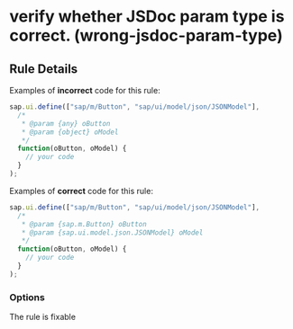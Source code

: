 # verify whether JSDoc param type is correct. (wrong-jsdoc-param-type)

## Rule Details

Examples of **incorrect** code for this rule:

```js
sap.ui.define(["sap/m/Button", "sap/ui/model/json/JSONModel"],
  /*
   * @param {any} oButton
   * @param {object} oModel
   */
  function(oButton, oModel) {
    // your code
  }
);
```

Examples of **correct** code for this rule:

```js
sap.ui.define(["sap/m/Button", "sap/ui/model/json/JSONModel"],
  /*
   * @param {sap.m.Button} oButton
   * @param {sap.ui.model.json.JSONModel} oModel
   */
  function(oButton, oModel) {
    // your code
  }
);
```

### Options

The rule is fixable

